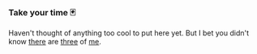 ### Take your time 🃏

Haven't thought of anything too cool to put here yet. But I bet you didn't know [there](https://github.com/egilchrist-godaddy) are [three](https://github.com/ethan-gilchrist-privoro) of [me](https://github.com/EthanG45).
